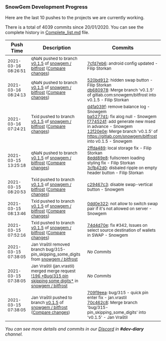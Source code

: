 
### SnowGem Development Progress

Here are the last 10 pushes to the projects we are currently working.

There is a total of 4039 commits since 20/01/2020. You can see the complete history in
 [Complete_list.md](Complete_list.md) file.

| Push Time | Description | Commits |
| --- | --- | --- |
| <sub>2021-03-16 08:26:51</sub> | <sub>qNaN pushed to branch [v0\.1\.5](https://gitlab.com/snowgem/bitfrost/commits/v0.1.5) of [snowgem / bitfrost](https://gitlab.com/snowgem/bitfrost) ([Compare changes](https://gitlab.com/snowgem/bitfrost/compare/db68097838fd03f20683a6ee72bdc9d43f14360b...7cfd7eb6dc92c8021775e1a863c0c372e3634971))</sub> | <sub>[7cfd7eb6](https://gitlab.com/snowgem/bitfrost/-/commit/7cfd7eb6dc92c8021775e1a863c0c372e3634971): android config updated - Filip Storkan</sub> |
| <sub>2021-03-16 08:24:13</sub> | <sub>qNaN pushed to branch [v0\.1\.5](https://gitlab.com/snowgem/bitfrost/commits/v0.1.5) of [snowgem / bitfrost](https://gitlab.com/snowgem/bitfrost) ([Compare changes](https://gitlab.com/snowgem/bitfrost/compare/12f20e0e1beb8acd9d390668c68b7576b2c76d01...db68097838fd03f20683a6ee72bdc9d43f14360b))</sub> | <sub>[520bd912](https://gitlab.com/snowgem/bitfrost/-/commit/520bd912f7c084932e3e5adddcc09b47c70356e7): hidden swap button - Filip Storkan<br>[db680978](https://gitlab.com/snowgem/bitfrost/-/commit/db68097838fd03f20683a6ee72bdc9d43f14360b): Merge branch 'v0.1.5' of gitlab.com:snowgem/bitfrost into v0.1.5 - Filip Storkan</sub> |
| <sub>2021-03-16 07:24:21</sub> | <sub>Txid pushed to branch [v0\.1\.5](https://gitlab.com/snowgem/bitfrost/commits/v0.1.5) of [snowgem / bitfrost](https://gitlab.com/snowgem/bitfrost) ([Compare changes](https://gitlab.com/snowgem/bitfrost/compare/3cfb42d0464ea090c43c292969833e4bd47d3034...12f20e0e1beb8acd9d390668c68b7576b2c76d01))</sub> | <sub>[d4fa039f](https://gitlab.com/snowgem/bitfrost/-/commit/d4fa039f5ab2af8f92758a71b1aefc6465acb63f): remove balance log - Snowgem<br>[ba5277d1](https://gitlab.com/snowgem/bitfrost/-/commit/ba5277d1d230f0931f0f9ff9985fda73bb7419c8): fix alog null - Snowgem<br>[f774524f](https://gitlab.com/snowgem/bitfrost/-/commit/f774524f5bf725d9106f622c8d468703186428f9): add generate new msed in advance - Snowgem<br>[12f20e0e](https://gitlab.com/snowgem/bitfrost/-/commit/12f20e0e1beb8acd9d390668c68b7576b2c76d01): Merge branch 'v0.1.5' of https://gitlab.com/snowgem/bitfrost into v0.1.5 - Snowgem</sub> |
| <sub>2021-03-15 13:25:18</sub> | <sub>qNaN pushed to branch [v0\.1\.5](https://gitlab.com/snowgem/bitfrost/commits/v0.1.5) of [snowgem / bitfrost](https://gitlab.com/snowgem/bitfrost) ([Compare changes](https://gitlab.com/snowgem/bitfrost/compare/c29467c3604daae71e64dc4c83ec5ff37c428905...3cfb42d0464ea090c43c292969833e4bd47d3034))</sub> | <sub>[2ffda489](https://gitlab.com/snowgem/bitfrost/-/commit/2ffda489e67453e5aebd58f33b3d90fd9b0ff4bb): local storage fix - Filip Storkan<br>[8edd89e8](https://gitlab.com/snowgem/bitfrost/-/commit/8edd89e835fcfea06b06154a22efad10471a7fcf): fullscreen loading styling fix - Filip Storkan<br>[3cfb42d0](https://gitlab.com/snowgem/bitfrost/-/commit/3cfb42d0464ea090c43c292969833e4bd47d3034): disbaled ripple on empty header button - Filip Storkan</sub> |
| <sub>2021-03-15 08:20:53</sub> | <sub>Txid pushed to branch [v0\.1\.5](https://gitlab.com/snowgem/bitfrost/commits/v0.1.5) of [snowgem / bitfrost](https://gitlab.com/snowgem/bitfrost) ([Compare changes](https://gitlab.com/snowgem/bitfrost/compare/0dd0e322108c45f856cb7dd9b21222e269eaba20...c29467c3604daae71e64dc4c83ec5ff37c428905))</sub> | <sub>[c29467c3](https://gitlab.com/snowgem/bitfrost/-/commit/c29467c3604daae71e64dc4c83ec5ff37c428905): disable swap-vertical button - Snowgem</sub> |
| <sub>2021-03-15 08:13:46</sub> | <sub>Txid pushed to branch [v0\.1\.5](https://gitlab.com/snowgem/bitfrost/commits/v0.1.5) of [snowgem / bitfrost](https://gitlab.com/snowgem/bitfrost) ([Compare changes](https://gitlab.com/snowgem/bitfrost/compare/74d4d70e1710103e546f9492464b855e00ce90f8...0dd0e322108c45f856cb7dd9b21222e269eaba20))</sub> | <sub>[0dd0e322](https://gitlab.com/snowgem/bitfrost/-/commit/0dd0e322108c45f856cb7dd9b21222e269eaba20): not allow to switch swap pair if it's not allowed on server - Snowgem</sub> |
| <sub>2021-03-15 07:52:16</sub> | <sub>Txid pushed to branch [v0\.1\.5](https://gitlab.com/snowgem/bitfrost/commits/v0.1.5) of [snowgem / bitfrost](https://gitlab.com/snowgem/bitfrost) ([Compare changes](https://gitlab.com/snowgem/bitfrost/compare/70c462c8c07783e90d777bd130a5f971bde7c9b3...74d4d70e1710103e546f9492464b855e00ce90f8))</sub> | <sub>[74d4d70e](https://gitlab.com/snowgem/bitfrost/-/commit/74d4d70e1710103e546f9492464b855e00ce90f8): fix #342, Issues on select source destination of wallets in SWAP - Snowgem</sub> |
| <sub>2021-03-15 07:38:05</sub> | <sub>Jan Vraštil removed branch bug/315-pin_skipping_some_digits from [snowgem / bitfrost](https://gitlab.com/snowgem/bitfrost)</sub> | <sub>_No Commits_</sub> |
| <sub>2021-03-15 07:38:05</sub> | <sub>Jan Vraštil (jan.vrastil) merged merge request [\!196 \*Bug/315 pin skipping some digits\*](https://gitlab.com/snowgem/bitfrost/-/merge_requests/196) in [snowgem / bitfrost](https://gitlab.com/snowgem/bitfrost)</sub> | <sub>_No Commits_</sub> |
| <sub>2021-03-15 07:38:05</sub> | <sub>Jan Vraštil pushed to branch [v0\.1\.5](https://gitlab.com/snowgem/bitfrost/commits/v0.1.5) of [snowgem / bitfrost](https://gitlab.com/snowgem/bitfrost) ([Compare changes](https://gitlab.com/snowgem/bitfrost/compare/b849d7f1b07958c04613155d59792ee4d1095372...70c462c8c07783e90d777bd130a5f971bde7c9b3))</sub> | <sub>[709f9eea](https://gitlab.com/snowgem/bitfrost/-/commit/709f9eeaa00245e726c55932fc684a93dcf2e8e2): bug/315 - quick pin enter fix - jan.vrastil<br>[70c462c8](https://gitlab.com/snowgem/bitfrost/-/commit/70c462c8c07783e90d777bd130a5f971bde7c9b3): Merge branch 'bug/315-pin_skipping_some_digits' into 'v0.1.5' - Jan Vraštil</sub> |

_You can see more details and commits in our [Discord](https://discord.gg/zumGnbg) in **#dev-diary** channel._
